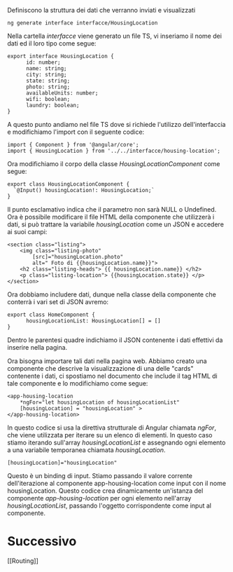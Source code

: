 Definiscono la struttura dei dati che verranno inviati e visualizzati

	ng generate interface interfacce/HousingLocation

Nella cartella *interfacce* viene generato un file TS, vi inseriamo il nome dei dati ed il loro tipo come segue:

	export interface HousingLocation {
		  id: number;
		  name: string;
		  city: string;
		  state: string;
		  photo: string;
		  availableUnits: number;
		  wifi: boolean;
		  laundry: boolean;
	}

A questo punto andiamo nel file TS dove si richiede l'utilizzo dell'interfaccia e modifichiamo l'import con il seguente codice:

	import { Component } from '@angular/core';
	import { HousingLocation } from '../../interfacce/housing-location';

Ora modifichiamo il corpo della classe *HousingLocationComponent*  come segue:

	export class HousingLocationComponent {
	  `@Input() housingLocation!: HousingLocation;`
	}

Il punto esclamativo indica che il parametro non sarà NULL o Undefined.
Ora è possibile modificare il file HTML della componente che utilizzerà i dati, si può trattare la variabile *housingLocation* come un JSON e accedere ai suoi campi:

	<section class="listing">
	    <img class="listing-photo" 
	        [src]="housingLocation.photo"
	        alt=" Foto di {{housingLocation.name}}">
	    <h2 class="listing-heads"> {{ housingLocation.name}} </h2>
	    <p class="listing-location"> {{housingLocation.state}} </p>
	</section>  

Ora dobbiamo includere dati, dunque nella classe della componente che conterrà i vari set di JSON avremo:

	export class HomeComponent {
		  housingLocationList: HousingLocation[] = []
	}

Dentro le parentesi quadre indichiamo il JSON contenente i dati effettivi da inserire nella pagina.

Ora bisogna importare tali dati nella pagina web.
Abbiamo creato una componente che descrive la visualizzazione di una delle "cards" contenente i dati, ci spostiamo nel documento che include il tag HTML di tale componente e lo modifichiamo come segue:

	<app-housing-location 
        *ngFor="let housingLocation of housingLocationList"
        [housingLocation] = "housingLocation" >
    </app-housing-location>

In questo codice si usa la direttiva strutturale di Angular chiamata *ngFor*, che viene utilizzata per iterare su un elenco di elementi. 
In questo caso stiamo iterando sull'array *housingLocationList* e assegnando ogni elemento a una variabile temporanea chiamata *housingLocation*.

	[housingLocation]="housingLocation" 
	
Questo è un binding di input. Stiamo passando il valore corrente dell'iterazione al componente app-housing-location come input con il nome housingLocation.
Questo codice crea dinamicamente un'istanza del componente *app-housing-location* per ogni elemento nell'array *housingLocationList*, passando l'oggetto corrispondente come input al componente. 

# Successivo
[[Routing]]